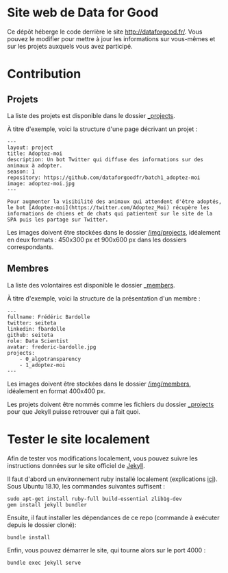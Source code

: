 # Site web de Data for Good

Ce dépôt héberge le code derrière le site http://dataforgood.fr/. Vous pouvez le modifier pour mettre à jour les informations sur vous-mêmes et sur les projets auxquels vous avez participé.

# Contribution

## Projets
La liste des projets est disponible dans le dossier [_projects](https://github.com/dataforgoodfr/dataforgoodfr.github.io/tree/master/_projects).

À titre d'exemple, voici la structure d'une page décrivant un projet :
```
---
layout: project
title: Adoptez-moi
description: Un bot Twitter qui diffuse des informations sur des animaux à adopter.
season: 1
repository: https://github.com/dataforgoodfr/batch1_adoptez-moi
image: adoptez-moi.jpg
---

Pour augmenter la visibilité des animaux qui attendent d'être adoptés, le bot [Adoptez-moi](https://twitter.com/Adoptez_Moi) récupère les informations de chiens et de chats qui patientent sur le site de la SPA puis les partage sur Twitter.
```

Les images doivent être stockées dans le dossier [/img/projects](https://github.com/dataforgoodfr/dataforgoodfr.github.io/tree/master/img/projects), idéalement en deux formats : 450x300 px et 900x600 px dans les dossiers correspondants.

## Membres
La liste des volontaires est disponible le dossier [_members](https://github.com/dataforgoodfr/dataforgoodfr.github.io/tree/master/_members).

À titre d'exemple, voici la structure de la présentation d'un membre :
```
---
fullname: Frédéric Bardolle
twitter: seiteta
linkedin: fbardolle
github: seiteta
role: Data Scientist
avatar: frederic-bardolle.jpg
projects:
    - 0_algotransparency
    - 1_adoptez-moi
---
```

Les images doivent être stockées dans le dossier [/img/members](https://github.com/dataforgoodfr/dataforgoodfr.github.io/tree/master/img/members), idéalement en format 400x400 px.

Les projets doivent être nommés comme les fichiers du dossier [_projects](https://github.com/dataforgoodfr/dataforgoodfr.github.io/tree/master/_projects) pour que Jekyll puisse retrouver qui a fait quoi.

# Tester le site localement

Afin de tester vos modifications localement, vous pouvez suivre les instructions données sur le site officiel de [Jekyll](https://jekyllrb.com/docs/).

Il faut d'abord un environnement ruby installé localement (explications [ici](https://jekyllrb.com/docs/installation/)). Sous Ubuntu 18.10, les commandes suivantes suffisent :
```
sudo apt-get install ruby-full build-essential zlib1g-dev
gem install jekyll bundler
```

Ensuite, il faut installer les dépendances de ce repo (commande à exécuter depuis le dossier cloné):
```
bundle install
```

Enfin, vous pouvez démarrer le site, qui tourne alors sur le port 4000 :
```
bundle exec jekyll serve
```
